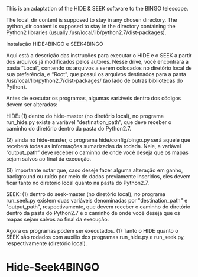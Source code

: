This is an adaptation of the HIDE & SEEK software to the BINGO telescope. 

The local_dir content is supposed to stay in any chosen directory.
The python_dir content is supposed to stay in the directory containing the Python2 libraries (usually /usr/local/lib/python2.7/dist-packages). 


Instalação HIDE4BINGO e SEEK4BINGO

Aqui está a descrição das instruções para executar o HIDE e o SEEK a partir dos arquivos já modificados pelos autores. Nesse drive, você encontrará a pasta “Local”, contendo os arquivos a serem colocados no diretório local de sua preferência, e “Root”, que possui os arquivos destinados para a pasta /usr/local/lib/python2.7/dist-packages/ (ao lado de outras bibliotecas do Python).


Antes de executar os programas, algumas variáveis dentro dos códigos devem ser alteradas:

HIDE:
(1) dentro do hide-master (no diretório local), no programa run_hide.py existe a variável “destination_path”, que deve receber o caminho do diretório dentro da pasta do Python2.7.

(2) ainda no hide-master, o programa hide/config/bingo.py será aquele que receberá todas as informações sumarizadas da rodada. Nele, a variável “output_path” deve receber o caminho de onde você deseja que os mapas sejam salvos ao final da execução.

(3) importante notar que, caso deseje fazer alguma alteração em ganho, background ou ruído por meio de dados previamente inseridos, eles devem ficar tanto no diretório local quanto na pasta do Python2.7.

SEEK:
(1) dentro do seek-master (no diretório local), no programa run_seek.py existem duas variáveis denominadas por "destination_path" e "output_path", respectivamente, que devem receber o caminho do diretório dentro da pasta do Python2.7 e o caminho de onde você deseja que os mapas sejam salvos ao final da execução.


Agora os programas podem ser executados.
(1) Tanto o HIDE quanto o SEEK são rodados com auxílio dos programas run_hide.py e run_seek.py, respectivamente (diretório local).




# Hide-Seek4BINGO
